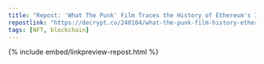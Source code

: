 ```yaml
---
title: "Repost: 'What The Punk' Film Traces the History of Ethereum's Iconic NFT CryptoPunks - Decrypt"
repostlink: "https://decrypt.co/240104/what-the-punk-film-history-ethereum-iconic-nft-cryptopunks"
tags: [NFT, blockchain]
---
```


{% include embed/linkpreview-repost.html %}
